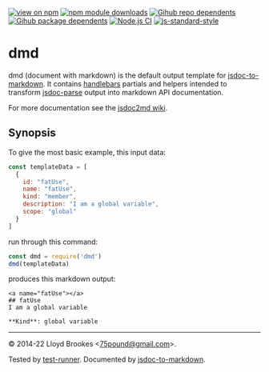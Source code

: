 [![view on npm](https://badgen.net/npm/v/dmd)](https://www.npmjs.org/package/dmd)
[![npm module downloads](https://badgen.net/npm/dt/dmd)](https://www.npmjs.org/package/dmd)
[![Gihub repo dependents](https://badgen.net/github/dependents-repo/jsdoc2md/dmd)](https://github.com/jsdoc2md/dmd/network/dependents?dependent_type=REPOSITORY)
[![Gihub package dependents](https://badgen.net/github/dependents-pkg/jsdoc2md/dmd)](https://github.com/jsdoc2md/dmd/network/dependents?dependent_type=PACKAGE)
[![Node.js CI](https://github.com/jsdoc2md/dmd/actions/workflows/node.js.yml/badge.svg)](https://github.com/jsdoc2md/dmd/actions/workflows/node.js.yml)
[![js-standard-style](https://img.shields.io/badge/code%20style-standard-brightgreen.svg)](https://github.com/feross/standard)

# dmd

dmd (document with markdown) is the default output template for [jsdoc-to-markdown](https://github.com/jsdoc2md/jsdoc-to-markdown). It contains [handlebars](http://handlebarsjs.com) partials and helpers intended to transform [jsdoc-parse](https://github.com/jsdoc2md/jsdoc-parse) output into markdown API documentation.

For more documentation see the [jsdoc2md wiki](https://github.com/jsdoc2md/jsdoc-to-markdown/wiki).

## Synopsis

To give the most basic example, this input data:

```js
const templateData = [
  {
    id: "fatUse",
    name: "fatUse",
    kind: "member",
    description: "I am a global variable",
    scope: "global"
  }
]
```

run through this command:

```js
const dmd = require('dmd')
dmd(templateData)
```

produces this markdown output:

```
<a name="fatUse"></a>
## fatUse
I am a global variable

**Kind**: global variable
```

* * *

&copy; 2014-22 Lloyd Brookes \<75pound@gmail.com\>.

Tested by [test-runner](https://github.com/test-runner-js/test-runner). Documented by [jsdoc-to-markdown](https://github.com/jsdoc2md/jsdoc-to-markdown).
